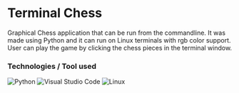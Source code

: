 # Terminal Chess

Graphical Chess application that can be run from the commandline. It was made using Python and it can run on Linux terminals with rgb color support. User can play the game by clicking the chess pieces in the terminal window.



### Technologies / Tool used

![Python](https://img.shields.io/badge/python-3670A0?style=for-the-badge&logo=python&logoColor=ffdd54)
![Visual Studio Code](https://img.shields.io/badge/Visual%20Studio%20Code-0078d7.svg?style=for-the-badge&logo=visual-studio-code&logoColor=white)
![Linux](https://img.shields.io/badge/Linux-FCC624?style=for-the-badge&logo=linux&logoColor=black)
